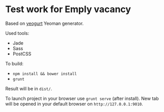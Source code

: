 # Test work for Emply vacancy

Based on [yeogurt](https://github.com/larsonjj/generator-yeogurt) Yeoman generator.

Used tools:
- Jade
- Sass
- PostCSS

To build:

- `npm install && bower install`
- `grunt`
 
Result will be in `dist/`.

To launch project in your browser use `grunt serve` (after install). New tab will be opened in your default browser on `http://127.0.0.1:9010`.
